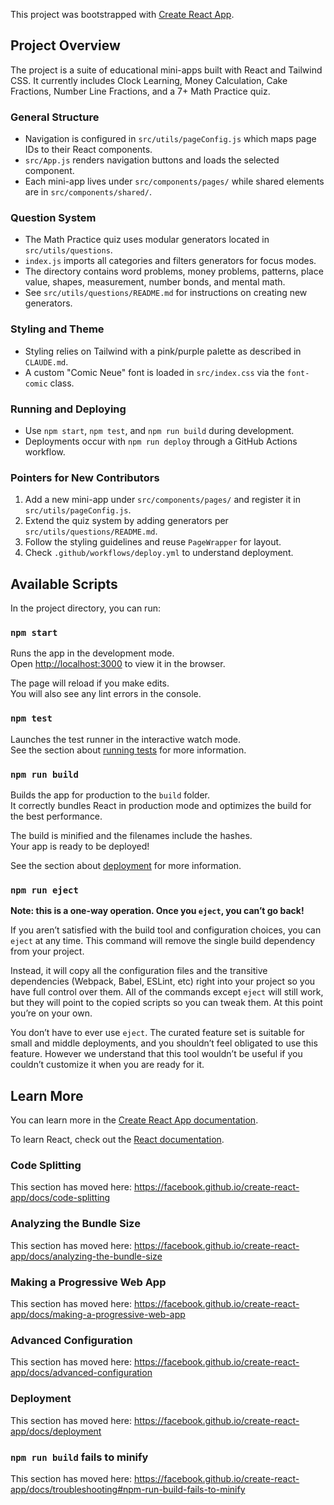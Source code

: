 This project was bootstrapped with [Create React App](https://github.com/facebook/create-react-app).

## Project Overview

The project is a suite of educational mini-apps built with React and Tailwind CSS. It currently includes Clock Learning, Money Calculation, Cake Fractions, Number Line Fractions, and a 7+ Math Practice quiz.

### General Structure
- Navigation is configured in `src/utils/pageConfig.js` which maps page IDs to their React components.
- `src/App.js` renders navigation buttons and loads the selected component.
- Each mini-app lives under `src/components/pages/` while shared elements are in `src/components/shared/`.

### Question System
- The Math Practice quiz uses modular generators located in `src/utils/questions`.
- `index.js` imports all categories and filters generators for focus modes.
- The directory contains word problems, money problems, patterns, place value, shapes, measurement, number bonds, and mental math.
- See `src/utils/questions/README.md` for instructions on creating new generators.

### Styling and Theme
- Styling relies on Tailwind with a pink/purple palette as described in `CLAUDE.md`.
- A custom "Comic Neue" font is loaded in `src/index.css` via the `font-comic` class.

### Running and Deploying
- Use `npm start`, `npm test`, and `npm run build` during development.
- Deployments occur with `npm run deploy` through a GitHub Actions workflow.

### Pointers for New Contributors
1. Add a new mini-app under `src/components/pages/` and register it in `src/utils/pageConfig.js`.
2. Extend the quiz system by adding generators per `src/utils/questions/README.md`.
3. Follow the styling guidelines and reuse `PageWrapper` for layout.
4. Check `.github/workflows/deploy.yml` to understand deployment.
## Available Scripts

In the project directory, you can run:

### `npm start`

Runs the app in the development mode.<br />
Open [http://localhost:3000](http://localhost:3000) to view it in the browser.

The page will reload if you make edits.<br />
You will also see any lint errors in the console.

### `npm test`

Launches the test runner in the interactive watch mode.<br />
See the section about [running tests](https://facebook.github.io/create-react-app/docs/running-tests) for more information.

### `npm run build`

Builds the app for production to the `build` folder.<br />
It correctly bundles React in production mode and optimizes the build for the best performance.

The build is minified and the filenames include the hashes.<br />
Your app is ready to be deployed!

See the section about [deployment](https://facebook.github.io/create-react-app/docs/deployment) for more information.

### `npm run eject`

**Note: this is a one-way operation. Once you `eject`, you can’t go back!**

If you aren’t satisfied with the build tool and configuration choices, you can `eject` at any time. This command will remove the single build dependency from your project.

Instead, it will copy all the configuration files and the transitive dependencies (Webpack, Babel, ESLint, etc) right into your project so you have full control over them. All of the commands except `eject` will still work, but they will point to the copied scripts so you can tweak them. At this point you’re on your own.

You don’t have to ever use `eject`. The curated feature set is suitable for small and middle deployments, and you shouldn’t feel obligated to use this feature. However we understand that this tool wouldn’t be useful if you couldn’t customize it when you are ready for it.

## Learn More

You can learn more in the [Create React App documentation](https://facebook.github.io/create-react-app/docs/getting-started).

To learn React, check out the [React documentation](https://reactjs.org/).

### Code Splitting

This section has moved here: https://facebook.github.io/create-react-app/docs/code-splitting

### Analyzing the Bundle Size

This section has moved here: https://facebook.github.io/create-react-app/docs/analyzing-the-bundle-size

### Making a Progressive Web App

This section has moved here: https://facebook.github.io/create-react-app/docs/making-a-progressive-web-app

### Advanced Configuration

This section has moved here: https://facebook.github.io/create-react-app/docs/advanced-configuration

### Deployment

This section has moved here: https://facebook.github.io/create-react-app/docs/deployment

### `npm run build` fails to minify

This section has moved here: https://facebook.github.io/create-react-app/docs/troubleshooting#npm-run-build-fails-to-minify
